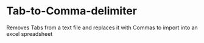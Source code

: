 # Tab-to-Comma-delimiter
Removes Tabs from a text file and replaces it with Commas to import into an excel spreadsheet 
